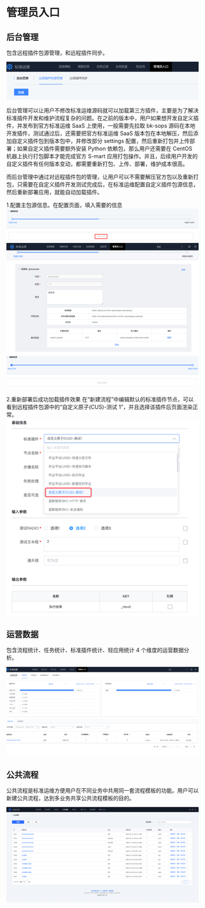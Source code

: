 # 管理员入口
## 后台管理

包含远程插件包源管理，和远程插件同步。

![-w2020](../assets/后台管理.png)

后台管理可以让用户不修改标准运维源码就可以加载第三方插件，主要是为了解决标准插件开发和维护流程复杂的问题。在之前的版本中，用户如果想开发自定义插件，并发布到官方标准运维 SaaS 上使用，一般需要先拉取 bk-sops 源码在本地开发插件，测试通过后，还需要把官方标准运维 SaaS 版本包在本地解压，然后添加自定义插件包到版本包中，并修改部分 settings 配置，然后重新打包并上传部署；如果自定义插件需要额外安装 Python 依赖包，那么用户还需要在 CentOS 机器上执行打包脚本才能完成官方 S-mart 应用打包操作。并且，后续用户开发的自定义插件有任何版本变动，都需要重新打包、上传、部署，维护成本很高。

而后台管理中通过对远程插件包的管理，让用户可以不需要解压官方包以及重新打包，只需要在自定义插件开发测试完成后，在标准运维配置自定义插件包源信息，然后重新部署应用，就能自动加载插件。

1.配置主包源信息。在配置页面，填入需要的信息
![-w2020](../assets/远程1.png)
![-w2020](../assets/远程2.png)
![-w2020](../assets/远程4.png)

2.重新部署后成功加载插件效果 在“新建流程”中编辑默认的标准插件节点，可以看到远程插件包源中的“自定义原子(CUS)-测试 1”，并且选择该插件后页面渲染正常。
![-w2020](../assets/远程5.png)

## 运营数据

包含流程统计、任务统计、标准插件统计、轻应用统计 4 个维度的运营数据分析。

![-w2020](../assets/运营数据.png)

## 公共流程

公共流程是标准运维方便用户在不同业务中共用同一套流程模板的功能。用户可以新建公共流程，达到多业务共享公共流程模板的目的。

![-w2020](../assets/49.png)
